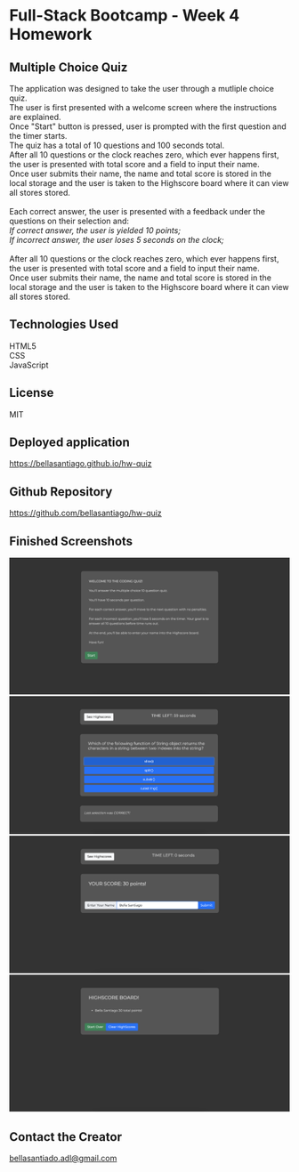 # Full-Stack Bootcamp - Week 4 Homework

## Multiple Choice Quiz
The application was designed to take the user through a mutliple choice quiz.<br>
The user is first presented with a welcome screen where the instructions are explained.<br>
Once "Start" button is pressed, user is prompted with the first question and the timer starts.<br>
The quiz has a total of 10 questions and 100 seconds total.<br>
After all 10 questions or the clock reaches zero, which ever happens first, the user is presented with total score and a field to input their name.<br>
Once user submits their name, the name and total score is stored in the local storage and the user is taken to the Highscore board where it can view all stores stored.<br><br>
Each correct answer, the user is presented with a feedback under the questions on their selection and:<br>
<i>If correct answer, the user is yielded 10 points;</i><br>
<i>If incorrect answer, the user loses 5 seconds on the clock;</i><br>
<br>
After all 10 questions or the clock reaches zero, which ever happens first, the user is presented with total score and a field to input their name.<br>
Once user submits their name, the name and total score is stored in the local storage and the user is taken to the Highscore board where it can view all stores stored.

## Technologies Used
HTML5<br>
CSS<br>
JavaScript

## License
MIT

## Deployed application
https://bellasantiago.github.io/hw-quiz

## Github Repository
https://github.com/bellasantiago/hw-quiz

## Finished Screenshots
![Screenshot1](img/screenshot1.png)
![Screenshot2](img/screenshot2.png)
![Screenshot3](img/screenshot3.png)
![Screenshot4](img/screenshot4.png)

## Contact the Creator
bellasantiado.adl@gmail.com